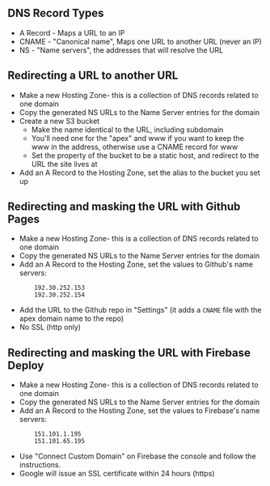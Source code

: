 ## DNS Record Types

* A Record - Maps a URL to an IP
* CNAME - "Canonical name", Maps one URL to another URL (never an IP)
* NS - "Name servers", the addresses that will resolve the URL

## Redirecting a URL to another URL

* Make a new Hosting Zone- this is a collection of DNS records related to one domain
* Copy the generated NS URLs to the Name Server entries for the domain
* Create a new S3 bucket
    * Make the name identical to the URL, including subdomain 
    * You'll need one for the "apex" and www if you want to keep the www in the address, otherwise use a CNAME record for www
    * Set the property of the bucket to be a static host, and redirect to the URL the site lives at
* Add an A Record to the Hosting Zone, set the alias to the bucket you set up

## Redirecting and masking the URL with Github Pages

* Make a new Hosting Zone- this is a collection of DNS records related to one domain
* Copy the generated NS URLs to the Name Server entries for the domain
* Add an A Record to the Hosting Zone, set the values to Github's name servers:
    ```
        192.30.252.153 
        192.30.252.154
    ```
* Add the URL to the Github repo in "Settings" (it adds a `CNAME` file with the apex domain name to the repo)
* No SSL (http only)

## Redirecting and masking the URL with Firebase Deploy

* Make a new Hosting Zone- this is a collection of DNS records related to one domain
* Copy the generated NS URLs to the Name Server entries for the domain
* Add an A Record to the Hosting Zone, set the values to Firebase's name servers:
    ```
        151.101.1.195 
        151.101.65.195
    ```
* Use "Connect Custom Domain" on Firebase the console and follow the instructions.
* Google will issue an SSL certificate within 24 hours (https)